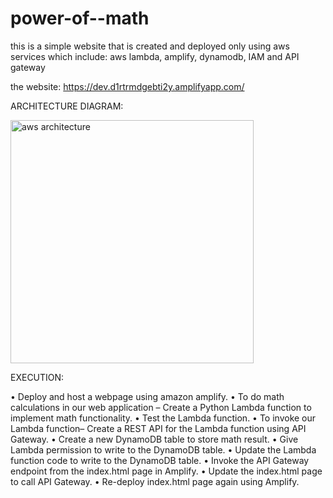 # power-of--math
this is a simple website that is created and deployed only using aws services which include: aws lambda, amplify, dynamodb, IAM  and  API gateway


the website:
https://dev.d1rtrmdgebti2y.amplifyapp.com/






ARCHITECTURE DIAGRAM:


<img width="389" alt="aws architecture" src="https://github.com/K-SAHASRA/power-of--math/assets/103617753/9816216f-5462-4682-8402-20d41ccd201c">



EXECUTION:

•	Deploy and host a webpage using amazon amplify.
•	To do math calculations in our web application – Create a Python Lambda function to implement math functionality.
•	Test the Lambda function.
•	To invoke our Lambda function– Create a REST API for the Lambda function using API Gateway.
•	Create a new DynamoDB table to store math result.
•	Give Lambda permission to write to the DynamoDB table.
•	Update the Lambda function code to write to the DynamoDB table.
•	Invoke the API Gateway endpoint from the index.html page in Amplify.
•	Update the index.html page to call API Gateway.
•	Re-deploy index.html page again using Amplify.

